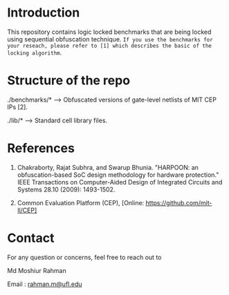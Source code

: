 # Introduction
This repository contains logic locked benchmarks that are being locked using sequential obfuscation technique. `If you use the benchmarks for your reseach, please refer to [1] which describes the basic of the locking algorithm`.

# Structure of the repo
./benchmarks/*  --> Obfuscated versions of gate-level netlists of MIT CEP IPs [2].

./lib/*         --> Standard cell library files.

# References
1. Chakraborty, Rajat Subhra, and Swarup Bhunia. "HARPOON: an obfuscation-based SoC design methodology for hardware protection." IEEE Transactions on Computer-Aided Design of Integrated Circuits and Systems 28.10 (2009): 1493-1502.

2. Common Evaluation Platform (CEP), [Online: https://github.com/mit-ll/CEP]

# Contact
For any question or concerns, feel free to reach out to

Md Moshiur Rahman

Email : rahman.m@ufl.edu

